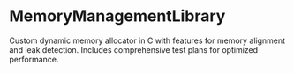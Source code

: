 # MemoryManagementLibrary
Custom dynamic memory allocator in C with features for memory alignment and leak detection. Includes comprehensive test plans for optimized performance.
